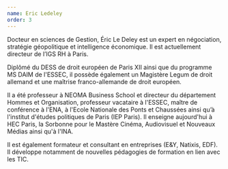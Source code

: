 ```yaml
---
name: Eric Ledeley
order: 3
---
```


Docteur en sciences de Gestion, Éric Le Deley est un expert en négociation, stratégie géopolitique et intelligence économique. Il est actuellement directeur de l’IGS RH à Paris.

Diplômé du DESS de droit européen de Paris XII ainsi que du programme MS DAIM de l'ESSEC, il possède également un Magistère Legum de droit allemand et une maîtrise franco-allemande de droit européen.

Il a été professeur à NEOMA Business School et directeur du département Hommes et Organisation, professeur vacataire à l'ESSEC, maître de conférence à l'ENA, à l'Ecole Nationale des Ponts et Chaussées ainsi qu’à l'institut d'études politiques de Paris (IEP Paris). Il enseigne aujourd'hui à HEC Paris, la Sorbonne pour le Mastère Cinéma, Audiovisuel et Nouveaux Médias ainsi qu'à l'INA.

Il est également formateur et consultant en entreprises (E&amp;Y, Natixis, EDF). Il développe notamment de nouvelles pédagogies de formation en lien avec les TIC.
